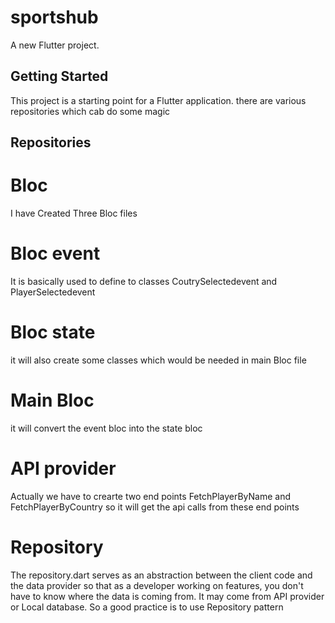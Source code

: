 # sportshub

A new Flutter project.

## Getting Started

This project is a starting point for a Flutter application.
there are various repositories which cab do some magic
## Repositories
# Bloc

I have Created Three Bloc files
# Bloc event
It is basically used to define to classes CoutrySelectedevent and PlayerSelectedevent
# Bloc state
it will also create some classes which would be needed in main Bloc file

# Main Bloc

it will convert the event bloc into the state bloc 

# API provider
Actually we have to crearte two end points FetchPlayerByName and FetchPlayerByCountry
so it will get the api calls from these end points

# Repository

The repository.dart serves as an abstraction between the client code and the data provider so that as a developer working on features, you don't have to know where the data is coming from. It may come from API provider or Local database. So a good practice is to use Repository pattern
